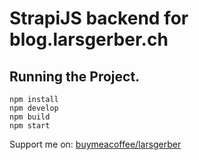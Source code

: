 # StrapiJS backend for blog.larsgerber.ch 

## Running the Project.

``` none
npm install
npm develop
npm build
npm start
```

Support me on: [buymeacoffee/larsgerber](https://www.buymeacoffee.com/larsgerber)
